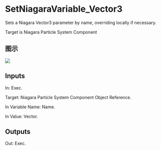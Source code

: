 # SetNiagaraVariable_Vector3

Sets a Niagara Vector3 parameter by name, overriding locally if necessary.

Target is Niagara Particle System Component

## 图示

![]($-20221218-20141059.png)

## Inputs

In: Exec.

Target: Niagara Particle System Component Object Reference.

In Variable Name: Name.

In Value: Vector.  

## Outputs

Out: Exec.

